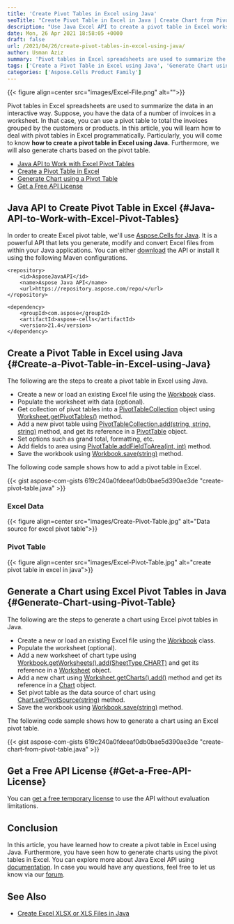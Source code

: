 ```yaml
---
title: 'Create Pivot Tables in Excel using Java'
seoTitle: "Create Pivot Table in Excel in Java | Create Chart from Pivot Table"
description: "Use Java Excel API to create a pivot table in Excel worksheets using Java. Generate charts using the pivot tables programmatically using Java."
date: Mon, 26 Apr 2021 18:58:05 +0000
draft: false
url: /2021/04/26/create-pivot-tables-in-excel-using-java/
author: Usman Aziz
summary: 'Pivot tables in Excel spreadsheets are used to summarize the data in an interactive way. Suppose, you have the data of a number of invoices in a worksheet. In that case, you can use a pivot table to total the invoices grouped by the customers or products. In this article, you will learn how to deal with pivot tables in Excel programmatically. Particularly, you will come to know **how to create a pivot table and generate a chart based on that pivot table in Java**.'
tags: ['Create a Pivot Table in Excel using Java', 'Generate Chart using Pivot Table', 'Java API to Work with Excel Pivot Tables']
categories: ['Aspose.Cells Product Family']
---
```




{{< figure align=center src="images/Excel-File.png" alt="">}}


Pivot tables in Excel spreadsheets are used to summarize the data in an interactive way. Suppose, you have the data of a number of invoices in a worksheet. In that case, you can use a pivot table to total the invoices grouped by the customers or products. In this article, you will learn how to deal with pivot tables in Excel programmatically. Particularly, you will come to know **how to create a pivot table in Excel using Java.** Furthermore, we will also generate charts based on the pivot table.

*   [Java API to Work with Excel Pivot Tables][1]
*   [Create a Pivot Table in Excel][2]
*   [Generate Chart using a Pivot Table][3]
*   [Get a Free API License][4]

## Java API to Create Pivot Table in Excel {#Java-API-to-Work-with-Excel-Pivot-Tables}

In order to create Excel pivot table, we'll use [Aspose.Cells for Java][5]. It is a powerful API that lets you generate, modify and convert Excel files from within your Java applications. You can either [download][6] the API or install it using the following Maven configurations.

```
<repository>
    <id>AsposeJavaAPI</id>
    <name>Aspose Java API</name>
    <url>https://repository.aspose.com/repo/</url>
</repository>
```
```
<dependency>
    <groupId>com.aspose</groupId>
    <artifactId>aspose-cells</artifactId>
    <version>21.4</version>
</dependency>
```

## Create a Pivot Table in Excel using Java {#Create-a-Pivot-Table-in-Excel-using-Java}

The following are the steps to create a pivot table in Excel using Java.

*   Create a new or load an existing Excel file using the [Workbook][7] class.
*   Populate the worksheet with data (optional).
*   Get collection of pivot tables into a [PivotTableCollection][8] object using [Worksheet.getPivotTables()][9] method.
*   Add a new pivot table using [PivotTableCollection.add(string, string, string)][10] method, and get its reference in a [PivotTable][11] object.
*   Set options such as grand total, formatting, etc.
*   Add fields to area using [PivotTable.addFieldToArea(int, int)][12] method.
*   Save the workbook using [Workbook.save(string)][13] method.

The following code sample shows how to add a pivot table in Excel.

{{< gist aspose-com-gists 619c240a0fdeeaf0db0bae5d390ae3de "create-pivot-table.java" >}}

### Excel Data



{{< figure align=center src="images/Create-Pivot-Table.jpg" alt="Data source for excel pivot table">}}


### Pivot Table



{{< figure align=center src="images/Excel-Pivot-Table.jpg" alt="create pivot table in excel in java">}}


## Generate a Chart using Excel Pivot Tables in Java {#Generate-Chart-using-Pivot-Table}

The following are the steps to generate a chart using Excel pivot tables in Java.

*   Create a new or load an existing Excel file using the [Workbook][14] class.
*   Populate the worksheet (optional).
*   Add a new worksheet of chart type using [Workbook.getWorksheets().add(SheetType.CHART)][15] and get its reference in a [Worksheet][16] object.
*   Add a new chart using [Worksheet.getCharts().add()][17] method and get its reference in a [Chart][18] object.
*   Set pivot table as the data source of chart using [Chart.setPivotSource(string)][19] method.
*   Save the workbook using [Workbook.save(string)][20] method.

The following code sample shows how to generate a chart using an Excel pivot table.

{{< gist aspose-com-gists 619c240a0fdeeaf0db0bae5d390ae3de "create-chart-from-pivot-table.java" >}}

## Get a Free API License {#Get-a-Free-API-License}

You can [get a free temporary license][21] to use the API without evaluation limitations.

## Conclusion

In this article, you have learned how to create a pivot table in Excel using Java. Furthermore, you have seen how to generate charts using the pivot tables in Excel. You can explore more about Java Excel API using [documentation][22]. In case you would have any questions, feel free to let us know via our [forum][23].

## See Also

*   [Create Excel XLSX or XLS Files in Java][24]




[1]: #Java-API-to-Work-with-Excel-Pivot-Tables
[2]: #Create-a-Pivot-Table-in-Excel-using-Java
[3]: #Generate-Chart-using-Pivot-Table
[4]: #Get-a-Free-API-License
[5]: https://products.aspose.com/cells/java
[6]: https://downloads.aspose.com/cells/java
[7]: https://apireference.aspose.com/cells/java/com.aspose.cells/Workbook
[8]: https://apireference.aspose.com/cells/java/com.aspose.cells/PivotTableCollection
[9]: https://apireference.aspose.com/cells/java/com.aspose.cells/worksheet#PivotTables
[10]: https://apireference.aspose.com/cells/java/com.aspose.cells/pivottablecollection#add(java.lang.String,%20java.lang.String,%20java.lang.String)
[11]: https://apireference.aspose.com/cells/java/com.aspose.cells/PivotTable
[12]: https://apireference.aspose.com/cells/java/com.aspose.cells/pivottable#addFieldToArea(int,%20int)
[13]: https://apireference.aspose.com/cells/java/com.aspose.cells/workbook#save(java.lang.String)
[14]: https://apireference.aspose.com/cells/java/com.aspose.cells/Workbook
[15]: https://apireference.aspose.com/cells/java/com.aspose.cells/worksheetcollection#add(int)
[16]: https://apireference.aspose.com/cells/java/com.aspose.cells/Worksheet
[17]: https://apireference.aspose.com/cells/java/com.aspose.cells/chartcollection#add(int,%20int,%20int,%20int,%20int)
[18]: https://apireference.aspose.com/cells/java/com.aspose.cells/Chart
[19]: https://apireference.aspose.com/cells/java/com.aspose.cells/chart#PivotSource
[20]: https://apireference.aspose.com/cells/java/com.aspose.cells/workbook#save(java.lang.String)
[21]: https://purchase.aspose.com/temporary-license
[22]: https://docs.aspose.com/cells/java/getting-started/
[23]: https://forum.aspose.com/
[24]: https://blog.aspose.com/2020/10/13/create-excel-xlsx-xls-using-java-without-ms-office/





